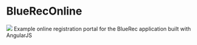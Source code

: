 # BlueRecOnline
<a href="https://codeclimate.com/github/BlueRecEric/BlueRecOnline"><img src="https://codeclimate.com/github/BlueRecEric/BlueRecOnline/badges/gpa.svg" /></a>
Example online registration portal for the BlueRec application built with AngularJS
